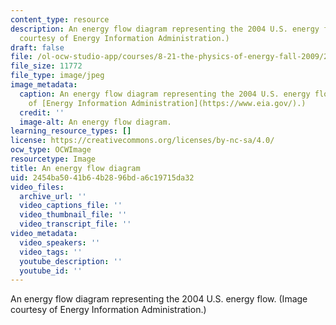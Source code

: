 ```yaml
---
content_type: resource
description: An energy flow diagram representing the 2004 U.S. energy flow. (Image
  courtesy of Energy Information Administration.)
draft: false
file: /ol-ocw-studio-app/courses/8-21-the-physics-of-energy-fall-2009/2454ba5041b64b2896bda6c19715da32_8-21f09-th.jpg
file_size: 11772
file_type: image/jpeg
image_metadata:
  caption: An energy flow diagram representing the 2004 U.S. energy flow. (Image courtesy
    of [Energy Information Administration](https://www.eia.gov/).)
  credit: ''
  image-alt: An energy flow diagram.
learning_resource_types: []
license: https://creativecommons.org/licenses/by-nc-sa/4.0/
ocw_type: OCWImage
resourcetype: Image
title: An energy flow diagram
uid: 2454ba50-41b6-4b28-96bd-a6c19715da32
video_files:
  archive_url: ''
  video_captions_file: ''
  video_thumbnail_file: ''
  video_transcript_file: ''
video_metadata:
  video_speakers: ''
  video_tags: ''
  youtube_description: ''
  youtube_id: ''
---
```

An energy flow diagram representing the 2004 U.S. energy flow. (Image courtesy of Energy Information Administration.)
